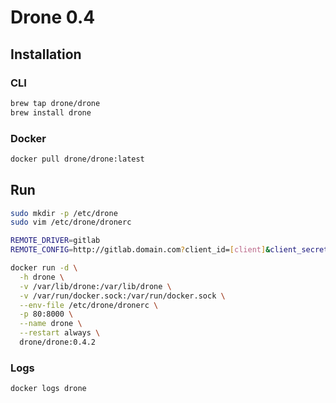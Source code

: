 # Drone 0.4

## Installation

### CLI

```sh
brew tap drone/drone
brew install drone
```

### Docker

```sh
docker pull drone/drone:latest
```

## Run

```sh
sudo mkdir -p /etc/drone
sudo vim /etc/drone/dronerc

REMOTE_DRIVER=gitlab
REMOTE_CONFIG=http://gitlab.domain.com?client_id=[client]&client_secret=[secret]
```

```sh
docker run -d \
  -h drone \
  -v /var/lib/drone:/var/lib/drone \
  -v /var/run/docker.sock:/var/run/docker.sock \
  --env-file /etc/drone/dronerc \
  -p 80:8000 \
  --name drone \
  --restart always \
  drone/drone:0.4.2
```

### Logs

```sh
docker logs drone
```
